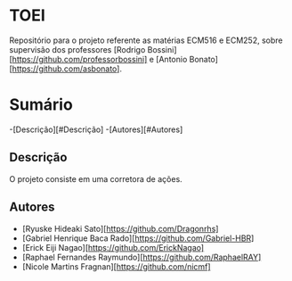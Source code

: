 # TOEI
Repositório para o projeto referente as matérias ECM516 e ECM252, sobre supervisão dos professores [Rodrigo Bossini][https://github.com/professorbossini] e [Antonio Bonato][https://github.com/asbonato].

# Sumário

-[Descrição][#Descrição]
-[Autores][#Autores]
## Descrição 

O projeto consiste em uma corretora de ações.

## Autores
- [Ryuske Hideaki Sato][https://github.com/Dragonrhs]
- [Gabriel Henrique Baca Rado][https://github.com/Gabriel-HBR]
- [Erick Eiji Nagao][https://github.com/ErickNagao]
- [Raphael Fernandes Raymundo][https://github.com/RaphaelRAY]
- [Nicole Martins Fragnan][https://github.com/nicmf]